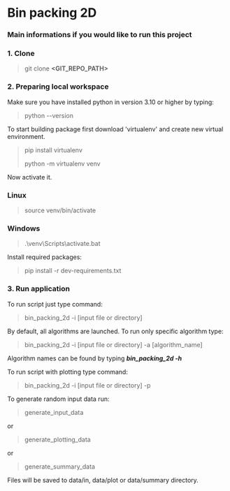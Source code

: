 # Bin packing 2D
### Main informations if you would like to run this project

### 1. Clone
> git clone **<GIT_REPO_PATH>**

### 2. Preparing local workspace
Make sure you have installed python in version 3.10 or higher by typing:
> python --version

To start building package first download 'virtualenv' and create new virtual environment.
> pip install virtualenv
> 
> python -m virtualenv venv

Now activate it.
### Linux
> source venv/bin/activate
### Windows
>.\venv\Scripts\activate.bat

Install required packages:
> pip install -r dev-requirements.txt

### 3. Run application

To run script just type command:
> bin_packing_2d -i [input file or directory]

By default, all algorithms are launched. To run only specific algorithm type:
> bin_packing_2d -i [input file or directory] -a [algorithm_name]
 
Algorithm names can be found by typing ***bin_packing_2d -h***

To run script with plotting type command:
> bin_packing_2d -i [input file or directory] -p

To generate random input data run:
> generate_input_data
> 
 or
> 
> generate_plotting_data
> 
 or
> 
> generate_summary_data

Files will be saved to data/in, data/plot or data/summary directory.
